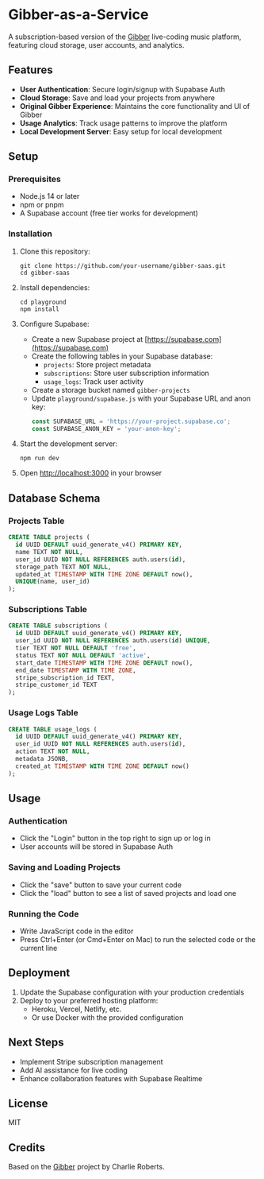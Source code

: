 # Gibber-as-a-Service

A subscription-based version of the [Gibber](https://github.com/gibber-cc/gibber) live-coding music platform, featuring cloud storage, user accounts, and analytics.

## Features

- **User Authentication**: Secure login/signup with Supabase Auth
- **Cloud Storage**: Save and load your projects from anywhere
- **Original Gibber Experience**: Maintains the core functionality and UI of Gibber
- **Usage Analytics**: Track usage patterns to improve the platform
- **Local Development Server**: Easy setup for local development

## Setup

### Prerequisites

- Node.js 14 or later
- npm or pnpm
- A Supabase account (free tier works for development)

### Installation

1. Clone this repository:
   ```
   git clone https://github.com/your-username/gibber-saas.git
   cd gibber-saas
   ```

2. Install dependencies:
   ```
   cd playground
   npm install
   ```

3. Configure Supabase:
   
   - Create a new Supabase project at [https://supabase.com](https://supabase.com)
   - Create the following tables in your Supabase database:
     - `projects`: Store project metadata
     - `subscriptions`: Store user subscription information
     - `usage_logs`: Track user activity
   - Create a storage bucket named `gibber-projects`
   - Update `playground/supabase.js` with your Supabase URL and anon key:
     ```javascript
     const SUPABASE_URL = 'https://your-project.supabase.co';
     const SUPABASE_ANON_KEY = 'your-anon-key';
     ```

4. Start the development server:
   ```
   npm run dev
   ```

5. Open [http://localhost:3000](http://localhost:3000) in your browser

## Database Schema

### Projects Table

```sql
CREATE TABLE projects (
  id UUID DEFAULT uuid_generate_v4() PRIMARY KEY,
  name TEXT NOT NULL,
  user_id UUID NOT NULL REFERENCES auth.users(id),
  storage_path TEXT NOT NULL,
  updated_at TIMESTAMP WITH TIME ZONE DEFAULT now(),
  UNIQUE(name, user_id)
);
```

### Subscriptions Table

```sql
CREATE TABLE subscriptions (
  id UUID DEFAULT uuid_generate_v4() PRIMARY KEY,
  user_id UUID NOT NULL REFERENCES auth.users(id) UNIQUE,
  tier TEXT NOT NULL DEFAULT 'free',
  status TEXT NOT NULL DEFAULT 'active',
  start_date TIMESTAMP WITH TIME ZONE DEFAULT now(),
  end_date TIMESTAMP WITH TIME ZONE,
  stripe_subscription_id TEXT,
  stripe_customer_id TEXT
);
```

### Usage Logs Table

```sql
CREATE TABLE usage_logs (
  id UUID DEFAULT uuid_generate_v4() PRIMARY KEY,
  user_id UUID NOT NULL REFERENCES auth.users(id),
  action TEXT NOT NULL,
  metadata JSONB,
  created_at TIMESTAMP WITH TIME ZONE DEFAULT now()
);
```

## Usage

### Authentication

- Click the "Login" button in the top right to sign up or log in
- User accounts will be stored in Supabase Auth

### Saving and Loading Projects

- Click the "save" button to save your current code
- Click the "load" button to see a list of saved projects and load one

### Running the Code

- Write JavaScript code in the editor
- Press Ctrl+Enter (or Cmd+Enter on Mac) to run the selected code or the current line

## Deployment

1. Update the Supabase configuration with your production credentials
2. Deploy to your preferred hosting platform:
   - Heroku, Vercel, Netlify, etc.
   - Or use Docker with the provided configuration

## Next Steps

- Implement Stripe subscription management
- Add AI assistance for live coding
- Enhance collaboration features with Supabase Realtime

## License

MIT

## Credits

Based on the [Gibber](https://github.com/gibber-cc/gibber) project by Charlie Roberts. 